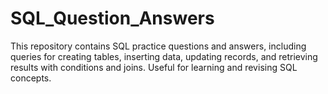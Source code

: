 # SQL_Question_Answers
This repository contains SQL practice questions and answers, including queries for creating tables, inserting data, updating records, and retrieving results with conditions and joins. Useful for learning and revising SQL concepts.
